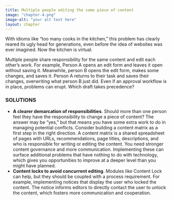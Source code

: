 ```yaml
---
title: Multiple people editing the same piece of content
image: "chapter-4.png"
image-alt: "your alt text here"
layout: chapter
---
```

With idioms like “too many cooks in the kitchen,” this problem has clearly reared its ugly head for generations, even before the idea of websites was ever imagined. Now the kitchen is virtual.

Multiple people share responsibility for the same content and edit each other’s work. For example, Person A opens an edit form and leaves it open without saving it. Meanwhile, person B opens the edit form, makes some changes, and saves it. Person A returns to their task and saves their changes, overwriting what person B just did. Even if an approval workflow is in place, problems can erupt. Which draft takes precedence?

### SOLUTIONS

- **A clearer demarcation of responsibilities**. Should more than one person feel they have the responsibility to change a piece of content? The answer may be “yes,” but that means you have some extra work to do in managing potential conflicts. Consider building a content matrix as a first step in the right direction. A content matrix is a shared spreadsheet of pages with URLs, recommendations, page titles, descriptions, and who is responsible for writing or editing the content. You need stronger content governance and more communication. Implementing these can surface additional problems that have nothing to do with technology, which gives you opportunities to improve at a deeper level than you might have planned.
- **Content locks to avoid concurrent editing**. Modules like Content Lock can help, but they should be coupled with a process requirement. For example, implementing notices that display the user who locked the content. The notice informs editors to directly contact the user to unlock the content, which fosters more communication and cooperation.
